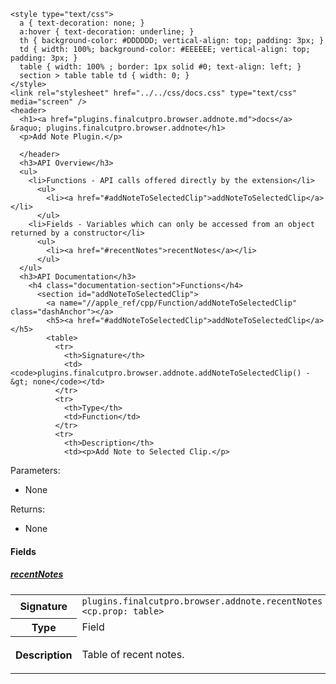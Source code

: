     <style type="text/css">
      a { text-decoration: none; }
      a:hover { text-decoration: underline; }
      th { background-color: #DDDDDD; vertical-align: top; padding: 3px; }
      td { width: 100%; background-color: #EEEEEE; vertical-align: top; padding: 3px; }
      table { width: 100% ; border: 1px solid #0; text-align: left; }
      section > table table td { width: 0; }
    </style>
    <link rel="stylesheet" href="../../css/docs.css" type="text/css" media="screen" />
    <header>
      <h1><a href="plugins.finalcutpro.browser.addnote.md">docs</a> &raquo; plugins.finalcutpro.browser.addnote</h1>
      <p>Add Note Plugin.</p>

      </header>
      <h3>API Overview</h3>
      <ul>
        <li>Functions - API calls offered directly by the extension</li>
          <ul>
            <li><a href="#addNoteToSelectedClip">addNoteToSelectedClip</a></li>
          </ul>
        <li>Fields - Variables which can only be accessed from an object returned by a constructor</li>
          <ul>
            <li><a href="#recentNotes">recentNotes</a></li>
          </ul>
      </ul>
      <h3>API Documentation</h3>
        <h4 class="documentation-section">Functions</h4>
          <section id="addNoteToSelectedClip">
            <a name="//apple_ref/cpp/Function/addNoteToSelectedClip" class="dashAnchor"></a>
            <h5><a href="#addNoteToSelectedClip">addNoteToSelectedClip</a></h5>
            <table>
              <tr>
                <th>Signature</th>
                <td><code>plugins.finalcutpro.browser.addnote.addNoteToSelectedClip() -&gt; none</code></td>
              </tr>
              <tr>
                <th>Type</th>
                <td>Function</td>
              </tr>
              <tr>
                <th>Description</th>
                <td><p>Add Note to Selected Clip.</p>
<p>Parameters:</p>
<ul>
<li>None</li>
</ul>
<p>Returns:</p>
<ul>
<li>None</li>
</ul>
</td>
              </tr>
            </table>
          </section>
        <h4 class="documentation-section">Fields</h4>
          <section id="recentNotes">
            <a name="//apple_ref/cpp/Field/recentNotes" class="dashAnchor"></a>
            <h5><a href="#recentNotes">recentNotes</a></h5>
            <table>
              <tr>
                <th>Signature</th>
                <td><code>plugins.finalcutpro.browser.addnote.recentNotes &lt;cp.prop: table&gt;</code></td>
              </tr>
              <tr>
                <th>Type</th>
                <td>Field</td>
              </tr>
              <tr>
                <th>Description</th>
                <td><p>Table of recent notes.</p>
</td>
              </tr>
            </table>
          </section>
